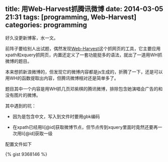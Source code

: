 title: 用Web-Harvest抓腾讯微博
date: 2014-03-05 21:31
tags: [programming, Web-Harvest]
categories: programming
---

[Web-Harvest]: http://web-harvest.sourceforge.net "Web-Harvest"

好久没更新博客，水一文。

前阵子要给别人出试题，偶然发现[Web-Harvest](下称WH)这个抓网页的工具，它主要应用xpath和xquery抓网页，内置还定义了一套功能挺多的语法，就出了一道用WH抓微博的题目。

本来想抓新浪微博的，但发现它的微博内容都是js生成的，折腾了一下，还是可以用WH的函数提取出内容，但腾讯微博相对还是简单多了。

题目其中一个内容是用WH抓几页邓紫棋的腾讯微博，排除包含她演唱会广告的和没有图片的微博。

<!-- more -->

其中遇到的坑：

- 因为是包含中文，写入到文件时要用gbk编码

- 在xpath已经用li[@id]获取微博节点，但节点传到xquery里面时竟然还要再一次用li[@id]获取一级

配置文件如下

{% gist 9368146 %}
